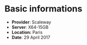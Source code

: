 # Basic informations

* **Provider**: Scaleway
* **Server**: X64-15GB
* **Location:** Paris
* **Date**: 29 April 2017
